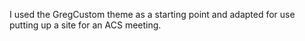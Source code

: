 I used the GregCustom theme as a starting point and adapted for use putting up a site for an ACS meeting.
